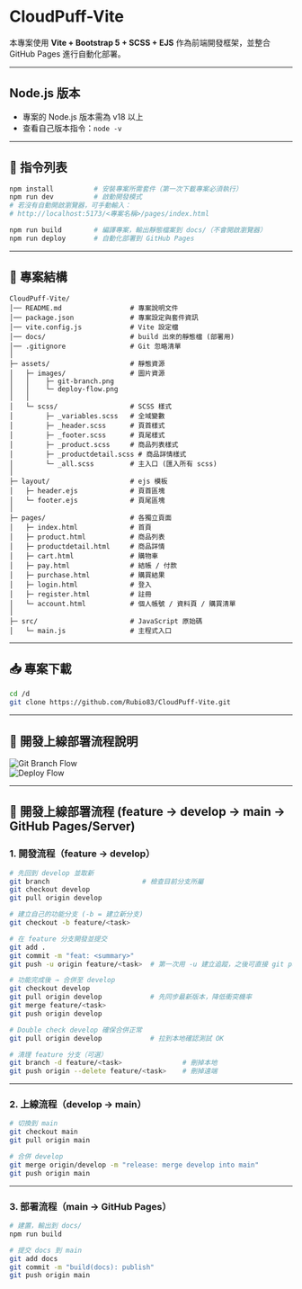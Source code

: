 # CloudPuff-Vite
本專案使用 **Vite + Bootstrap 5 + SCSS + EJS** 作為前端開發框架，並整合 GitHub Pages 進行自動化部署。

---

## Node.js 版本
- 專案的 Node.js 版本需為 v18 以上  
- 查看自己版本指令：`node -v`

---

## 📌 指令列表
```bash
npm install          # 安裝專案所需套件（第一次下載專案必須執行）
npm run dev          # 啟動開發模式
# 若沒有自動開啟瀏覽器，可手動輸入：
# http://localhost:5173/<專案名稱>/pages/index.html

npm run build        # 編譯專案，輸出靜態檔案到 docs/（不會開啟瀏覽器）
npm run deploy       # 自動化部署到 GitHub Pages
```

---

## 📂 專案結構
```
CloudPuff-Vite/
│── README.md                 # 專案說明文件
│── package.json              # 專案設定與套件資訊
│── vite.config.js            # Vite 設定檔
│── docs/                     # build 出來的靜態檔 (部署用)
│── .gitignore                # Git 忽略清單
│
├─ assets/                    # 靜態資源
│   ├─ images/                # 圖片資源
│   │    ├─ git-branch.png
│   │    └─ deploy-flow.png
│   │
│   └─ scss/                  # SCSS 樣式
│        ├─ _variables.scss   # 全域變數
│        ├─ _header.scss      # 頁首樣式
│        ├─ _footer.scss      # 頁尾樣式
│        ├─ _product.scss     # 商品列表樣式
│        ├─ _productdetail.scss # 商品詳情樣式
│        └─ _all.scss         # 主入口 (匯入所有 scss)
│
├─ layout/                    # ejs 模板
│   ├─ header.ejs             # 頁首區塊
│   └─ footer.ejs             # 頁尾區塊
│
├─ pages/                     # 各獨立頁面
│   ├─ index.html             # 首頁
│   ├─ product.html           # 商品列表
│   ├─ productdetail.html     # 商品詳情
│   ├─ cart.html              # 購物車
│   ├─ pay.html               # 結帳 / 付款
│   ├─ purchase.html          # 購買結果
│   ├─ login.html             # 登入
│   ├─ register.html          # 註冊
│   └─ account.html           # 個人帳號 / 資料頁 / 購買清單
│
├─ src/                       # JavaScript 原始碼
│   └─ main.js                # 主程式入口
```

---

## 📥 專案下載
```bash
cd /d
git clone https://github.com/Rubio83/CloudPuff-Vite.git
```

---

## 📌 開發上線部署流程說明
![Git Branch Flow](./assets/images/git-branch.png)  
![Deploy Flow](./assets/images/deploy-flow.png)

---

## 🚀 開發上線部署流程 (feature → develop → main → GitHub Pages/Server)

### 1. 開發流程（feature → develop）
```bash
# 先回到 develop 並取新
git branch                       # 檢查目前分支所屬
git checkout develop
git pull origin develop

# 建立自己的功能分支 (-b = 建立新分支)
git checkout -b feature/<task>

# 在 feature 分支開發並提交
git add .
git commit -m "feat: <summary>"
git push -u origin feature/<task>  # 第一次用 -u 建立追蹤，之後可直接 git push

# 功能完成後 → 合併至 develop
git checkout develop
git pull origin develop            # 先同步最新版本，降低衝突機率
git merge feature/<task>
git push origin develop

# Double check develop 確保合併正常
git pull origin develop            # 拉到本地確認測試 OK

# 清理 feature 分支（可選）
git branch -d feature/<task>               # 刪掉本地
git push origin --delete feature/<task>    # 刪掉遠端
```

---

### 2. 上線流程（develop → main）
```bash
# 切換到 main
git checkout main
git pull origin main

# 合併 develop
git merge origin/develop -m "release: merge develop into main"
git push origin main
```

---

### 3. 部署流程（main → GitHub Pages）
```bash
# 建置，輸出到 docs/
npm run build

# 提交 docs 到 main
git add docs
git commit -m "build(docs): publish"
git push origin main
```
